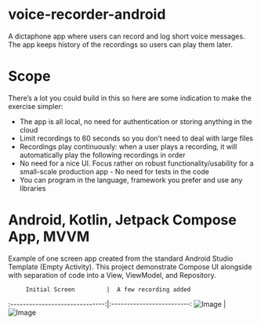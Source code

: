 # voice-recorder-android
A dictaphone app where users can record and log short voice messages. The app keeps history of the
recordings so users can play them later.

# Scope
There’s a lot you could build in this so here are some indication to make the exercise simpler:

- The app is all local, no need for authentication or storing anything in the cloud
- Limit recordings to 60 seconds so you don’t need to deal with large files
- Recordings play continuously: when a user plays a recording, it will automatically play the
  following recordings in order
- No need for a nice UI. Focus rather on robust functionality/usability for a small-scale production
  app - No need for tests in the code
- You can program in the language, framework you prefer and use any libraries

# Android, Kotlin, Jetpack Compose App, MVVM
Example of one screen app created from the standard Android Studio Template (Empty Activity). This
project demonstrate Compose UI alongside with separation of code into a View, ViewModel, and
Repository.

         Initial Screen         |  A few recording added

:------------------------------:|:-------------------------:
![Image](Screenshot_1.webp)     |  ![Image](Screenshot_2.webp)